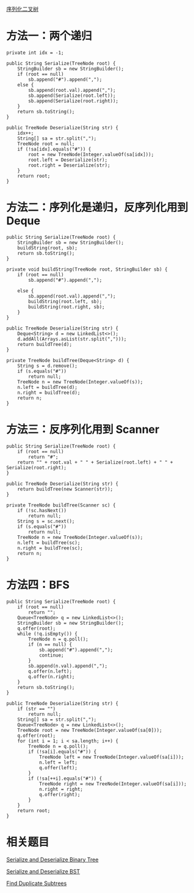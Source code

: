 [序列化二叉树](https://www.nowcoder.com/practice/cf7e25aa97c04cc1a68c8f040e71fb84?tpId=13&tqId=11214&tPage=1&rp=1&ru=/ta/coding-interviews&qru=/ta/coding-interviews/question-ranking&from=cyc_github)

# 方法一：两个递归

    private int idx = -1;

    public String Serialize(TreeNode root) {
        StringBuilder sb = new StringBuilder();
        if (root == null)
            sb.append("#").append(",");
        else {
            sb.append(root.val).append(",");
            sb.append(Serialize(root.left));
            sb.append(Serialize(root.right));
        }
        return sb.toString();
    }

    public TreeNode Deserialize(String str) {
        idx++;
        String[] sa = str.split(",");
        TreeNode root = null;
        if (!sa[idx].equals("#")) {
            root = new TreeNode(Integer.valueOf(sa[idx]));
            root.left = Deserialize(str);
            root.right = Deserialize(str);
        }
        return root;
    }

# 方法二：序列化是递归，反序列化用到 Deque

    public String Serialize(TreeNode root) {
        StringBuilder sb = new StringBuilder();
        buildString(root, sb);
        return sb.toString();
    }

    private void buildString(TreeNode root, StringBuilder sb) {
        if (root == null)
            sb.append("#").append(",");

        else {
            sb.append(root.val).append(",");
            buildString(root.left, sb);
            buildString(root.right, sb);
        }
    }

    public TreeNode Deserialize(String str) {
        Deque<String> d = new LinkedList<>();
        d.addAll(Arrays.asList(str.split(",")));
        return buildTree(d);
    }

    private TreeNode buildTree(Deque<String> d) {
        String s = d.remove();
        if (s.equals("#"))
            return null;
        TreeNode n = new TreeNode(Integer.valueOf(s));
        n.left = buildTree(d);
        n.right = buildTree(d);
        return n;
    }

# 方法三：反序列化用到 Scanner

    public String Serialize(TreeNode root) {
        if (root == null)
            return "#";
        return "" + root.val + " " + Serialize(root.left) + " " + Serialize(root.right);
    }

    public TreeNode Deserialize(String str) {
        return buildTree(new Scanner(str));
    }

    private TreeNode buildTree(Scanner sc) {
        if (!sc.hasNext())
            return null;
        String s = sc.next();
        if (s.equals("#"))
            return null;
        TreeNode n = new TreeNode(Integer.valueOf(s));
        n.left = buildTree(sc);
        n.right = buildTree(sc);
        return n;
    }

# 方法四：BFS

    public String Serialize(TreeNode root) {
        if (root == null)
            return "";
        Queue<TreeNode> q = new LinkedList<>();
        StringBuilder sb = new StringBuilder();
        q.offer(root);
        while (!q.isEmpty()) {
            TreeNode n = q.poll();
            if (n == null) {
                sb.append("#").append(",");
                continue;
            }
            sb.append(n.val).append(",");
            q.offer(n.left);
            q.offer(n.right);
        }
        return sb.toString();
    }

    public TreeNode Deserialize(String str) {
        if (str == "")
            return null;
        String[] sa = str.split(",");
        Queue<TreeNode> q = new LinkedList<>();
        TreeNode root = new TreeNode(Integer.valueOf(sa[0]));
        q.offer(root);
        for (int i = 1; i < sa.length; i++) {
            TreeNode n = q.poll();
            if (!sa[i].equals("#")) {
                TreeNode left = new TreeNode(Integer.valueOf(sa[i]));
                n.left = left;
                q.offer(left);
            }
            if (!sa[++i].equals("#")) {
                TreeNode right = new TreeNode(Integer.valueOf(sa[i]));
                n.right = right;
                q.offer(right);
            }
        }
        return root;
    }

# 相关题目

[Serialize and Deserialize Binary Tree](https://leetcode.com/problems/serialize-and-deserialize-binary-tree/)

[Serialize and Deserialize BST](https://leetcode.com/problems/serialize-and-deserialize-bst/)

[Find Duplicate Subtrees](https://leetcode.com/problems/find-duplicate-subtrees/)
